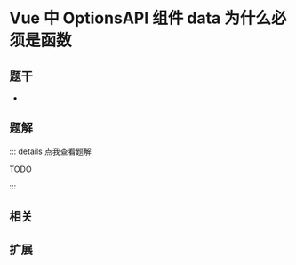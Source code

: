 # Vue 中 OptionsAPI 组件 data 为什么必须是函数


## 题干

- 



## 题解

::: details 点我查看题解

  TODO

:::



## 相关



## 扩展
